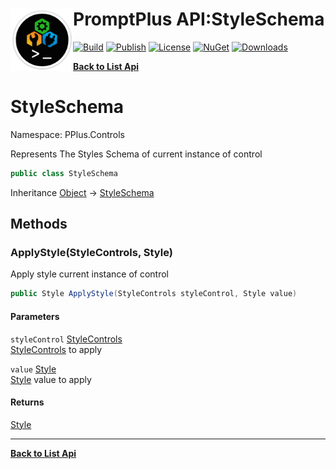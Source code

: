 # <img align="left" width="100" height="100" src="../images/icon.png">PromptPlus API:StyleSchema 

[![Build](https://github.com/FRACerqueira/PromptPlus/workflows/Build/badge.svg)](https://github.com/FRACerqueira/PromptPlus/actions/workflows/build.yml)
[![Publish](https://github.com/FRACerqueira/PromptPlus/actions/workflows/publish.yml/badge.svg)](https://github.com/FRACerqueira/PromptPlus/actions/workflows/publish.yml)
[![License](https://img.shields.io/github/license/FRACerqueira/PromptPlus)](https://github.com/FRACerqueira/PromptPlus/blob/master/LICENSE)
[![NuGet](https://img.shields.io/nuget/v/PromptPlus)](https://www.nuget.org/packages/PromptPlus/)
[![Downloads](https://img.shields.io/nuget/dt/PromptPlus)](https://www.nuget.org/packages/PromptPlus/)

[**Back to List Api**](./apis.md)

# StyleSchema

Namespace: PPlus.Controls

Represents The Styles Schema of current instance of control

```csharp
public class StyleSchema
```

Inheritance [Object](https://docs.microsoft.com/en-us/dotnet/api/system.object) → [StyleSchema](./pplus.controls.styleschema.md)

## Methods

### <a id="methods-applystyle"/>**ApplyStyle(StyleControls, Style)**

Apply style current instance of control

```csharp
public Style ApplyStyle(StyleControls styleControl, Style value)
```

#### Parameters

`styleControl` [StyleControls](./pplus.controls.stylecontrols.md)<br>
[StyleControls](./pplus.controls.stylecontrols.md) to apply

`value` [Style](./pplus.style.md)<br>
[Style](./pplus.style.md) value to apply

#### Returns

[Style](./pplus.style.md)


- - -
[**Back to List Api**](./apis.md)
